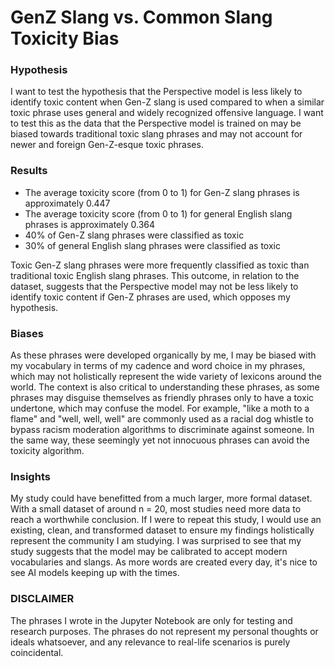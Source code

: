 # GenZ Slang vs. Common Slang Toxicity Bias

### Hypothesis 
I want to test the hypothesis that the Perspective model is less likely to identify toxic content when Gen-Z slang is used compared to when a similar toxic phrase uses general and widely recognized offensive language. I want to test this as the data that the Perspective model is trained on may be biased towards traditional toxic slang phrases and may not account for newer and foreign Gen-Z-esque toxic phrases.

### Results
* The average toxicity score (from 0 to 1) for Gen-Z slang phrases is approximately 0.447
* The average toxicity score (from 0 to 1) for general English slang phrases is approximately 0.364
* 40% of Gen-Z slang phrases were classified as toxic
* 30% of general English slang phrases were classified as toxic

Toxic Gen-Z slang phrases were more frequently classified as toxic than traditional toxic English slang phrases. This outcome, in relation to the dataset, suggests that the Perspective model may not be less likely to identify toxic content if Gen-Z phrases are used, which opposes my hypothesis.

### Biases
As these phrases were developed organically by me, I may be biased with my vocabulary in terms of my cadence and word choice in my phrases, which may not holistically represent the wide variety of lexicons around the world. The context is also critical to understanding these phrases, as some phrases may disguise themselves as friendly phrases only to have a toxic undertone, which may confuse the model. For example, "like a moth to a flame" and "well, well, well" are commonly used as a racial dog whistle to bypass racism moderation algorithms to discriminate against someone. In the same way, these seemingly yet not innocuous phrases can avoid the toxicity algorithm. 

### Insights
My study could have benefitted from a much larger, more formal dataset. With a small dataset of around n = 20, most studies need more data to reach a worthwhile conclusion. If I were to repeat this study, I would use an existing, clean, and transformed dataset to ensure my findings holistically represent the community I am studying. I was surprised to see that my study suggests that the model may be calibrated to accept modern vocabularies and slangs. As more words are created every day, it's nice to see AI models keeping up with the times. 
 
### DISCLAIMER
The phrases I wrote in the Jupyter Notebook are only for testing and research purposes. The phrases do not represent my personal thoughts or ideals whatsoever, and any relevance to real-life scenarios is purely coincidental. 